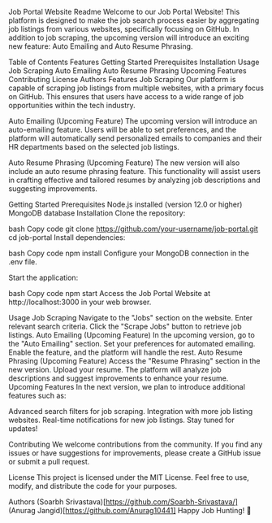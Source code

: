 
Job Portal Website Readme
Welcome to our Job Portal Website! This platform is designed to make the job search process easier by aggregating job listings from various websites, specifically focusing on GitHub. In addition to job scraping, the upcoming version will introduce an exciting new feature: Auto Emailing and Auto Resume Phrasing.

Table of Contents
Features
Getting Started
Prerequisites
Installation
Usage
Job Scraping
Auto Emailing
Auto Resume Phrasing
Upcoming Features
Contributing
License
Authors
Features
Job Scraping
Our platform is capable of scraping job listings from multiple websites, with a primary focus on GitHub. This ensures that users have access to a wide range of job opportunities within the tech industry.

Auto Emailing (Upcoming Feature)
The upcoming version will introduce an auto-emailing feature. Users will be able to set preferences, and the platform will automatically send personalized emails to companies and their HR departments based on the selected job listings.

Auto Resume Phrasing (Upcoming Feature)
The new version will also include an auto resume phrasing feature. This functionality will assist users in crafting effective and tailored resumes by analyzing job descriptions and suggesting improvements.

Getting Started
Prerequisites
Node.js installed (version 12.0 or higher)
MongoDB database
Installation
Clone the repository:

bash
Copy code
git clone https://github.com/your-username/job-portal.git
cd job-portal
Install dependencies:

bash
Copy code
npm install
Configure your MongoDB connection in the .env file.

Start the application:

bash
Copy code
npm start
Access the Job Portal Website at http://localhost:3000 in your web browser.

Usage
Job Scraping
Navigate to the "Jobs" section on the website.
Enter relevant search criteria.
Click the "Scrape Jobs" button to retrieve job listings.
Auto Emailing (Upcoming Feature)
In the upcoming version, go to the "Auto Emailing" section.
Set your preferences for automated emailing.
Enable the feature, and the platform will handle the rest.
Auto Resume Phrasing (Upcoming Feature)
Access the "Resume Phrasing" section in the new version.
Upload your resume.
The platform will analyze job descriptions and suggest improvements to enhance your resume.
Upcoming Features
In the next version, we plan to introduce additional features such as:

Advanced search filters for job scraping.
Integration with more job listing websites.
Real-time notifications for new job listings.
Stay tuned for updates!

Contributing
We welcome contributions from the community. If you find any issues or have suggestions for improvements, please create a GitHub issue or submit a pull request.

License
This project is licensed under the MIT License. Feel free to use, modify, and distribute the code for your purposes.

Authors
(Soarbh Srivastava)[https://github.com/Soarbh-Srivastava/]
(Anurag Jangid)[https://github.com/Anurag10441]
Happy Job Hunting! 🚀






